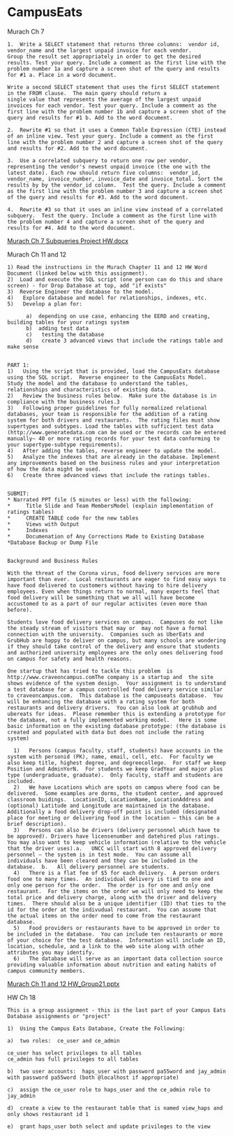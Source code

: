 # CampusEats

Murach Ch 7

    1.  Write a SELECT statement that returns three columns:  vendor id, vendor_name and the largest unpaid invoice for each vendor.
    Group the result set appropriately in order to get the desired results. Test your query. Include a comment as the first line with the problem number 1a and capture a screen shot of the query and results for #1 a. Place in a word document.

    Write a second SELECT statement that uses the first SELECT statement in the FROM clause.  The main query should return a
    single value that represents the average of the largest unpaid invoices for each vendor. Test your query. Include a comment as the first line with the problem number 1b and capture a screen shot of the query and results for #1 b. Add to the word document.

    2.  Rewrite #1 so that it uses a Common Table Expression (CTE) instead of an inline view. Test your query. Include a comment as the first line with the problem number 2 and capture a screen shot of the query and results for #2. Add to the word document.

    3.  Use a correlated subquery to return one row per vendor, representing the vendor's newest unpaid invoice (the one with the latest date). Each row should return five columns:  vendor_id, vendor_name, invoice_number, invoice_date and invoice_total. Sort the results by by the vendor_id column.  Test the query. Include a comment as the first line with the problem number 3 and capture a screen shot of the query and results for #3. Add to the word document.

    4.  Rewrite #3 so that it uses an inline view instead of a correlated subquery.  Test the query. Include a comment as the first line with the problem number 4 and capture a screen shot of the query and results for #4. Add to the word document.

[Murach Ch 7 Subqueries Project HW.docx](https://github.com/achung3/CampusEats/files/6424562/Murach.Ch.7.Subqueries.Project.HW.docx)


Murach Ch 11 and 12

    1) Read the instructions in the Murach Chapter 11 and 12 HW Word Document (linked below with this assignment). 
    2)  Load and execute the SQL script (one person can do this and share screen) - for Drop Database at top, add "if exists"
    3)  Reverse Engineer the database to the model.
    4)   Explore database and model for relationships, indexes, etc.
    5)   Develop a plan for:

          a)  depending on use case, enhancing the EERD and creating, building tables for your ratings system
          b)  adding test data
          c)   testing the database
          d)   create 3 advanced views that include the ratings table and make sense


    PART 1:
    1)   Using the script that is provided, load the CampusEats database using the SQL script.  Reverse engineer to the CampusEats Model.  Study the model and the database to understand the tables, relationships and characteristics of existing data.
    2)   Review the business rules below.  Make sure the database is in compliance with the business rules.3
    3)   Following proper guidelines for fully normalized relational databases, your team is responsible for the addition of a rating system for both drivers and restaurants.  The rating files must show supertypes and subtypes. Load the tables with sufficient test data (http://www.generatedata.com can be used or the records can be entered manually– 40 or more rating records for your test data conforming to your supertype-subtype requirements).
    4)   After adding the tables, reverse engineer to update the model.
    5)   Analyze the indexes that are already in the database. Implement any improvements based on the business rules and your interpretation of how the data might be used.
    6)   Create three advanced views that include the ratings tables.
    
    
    SUBMIT:
    * Narrated PPT file (5 minutes or less) with the following:
    *     Title Slide and Team MembersModel (explain implementation of ratings tables)
    *     CREATE TABLE code for the new tables
    *     Views with Output 
    *     Indexes
    *     Documenation of Any Corrections Made to Existing Database 
    *Database Backup or Dump File 
    
    
    Background and Business Rules
    
    With the threat of the Corona virus, food delivery services are more important than ever.  Local restaurants are eager to find easy ways to have food delivered to customers without having to hire delivery employees. Even when things return to normal, many experts feel that food delivery will be something that we all will have become accustomed to as a part of our regular activites (even more than before).  
    
    Students love food delivery services on campus.  Campuses do not like the steady stream of visitors that may or  may not have a formal connection with the university.  Companies such as UberEats and GrubHub are happy to deliver on campus, but many schools are wondering if they should take control of the delivery and ensure that students and authorized university employees are the only ones delivering food on campus for safety and health reasons.
    
    One startup that has tried to tackle this problem  is http://www.craveoncampus.comThe company is a startup and  the site shows evidence of the system design.  Your assignment is to understand a test database for a campus controlled food delivery service similar to craveoncampus.com.  This database is the campuseats database.  You will be enhancing the database with a rating system for both restaurants and delivery drivers.  You can also look at grubhub and ubereats for ideas.  Please remember this is extending a prototype for the database, not a fully implemented working model.   Here is some basic information on the existing database prototype: (the database is created and populated with data but does not include the rating system)

      1)   Persons (campus faculty, staff, students) have accounts in the system with personid (PK), name, email, cell, etc.  For faculty we also keep title, highest degree, and degreecollege.  For staff we keep Position and AdminYorN.  For students we keep GradYear and major plus type (undergraduate, graduate).  Only faculty, staff and students are included.
      2)   We have Locations which are spots on campus where food can be delivered.  Some examples are dorms, the student center, and approved classroom buidings.  LocationID, LocationName, LocationAddress and (optional) Latitude and Longitude are maintained in the database. Additionally a food delivery drop-off point is included (designated place for meeting or delivering food in the location – this can be a brief description).
      3)   Persons can also be drivers (delivery personnel which have to be approved). Drivers have licensenumber and datehired plus ratings. You may also want to keep vehicle information (relative to the vehicle that the driver uses).a.   UNCC will start with 8 approved delivery personnel – the system is in test mode.  You can assume all individuals have been cleared and they can be included in the database.  b.   All delivery personnel are students.
      4)   There is a flat fee of $5 for each delivery.  A person orders food one to many times.  An individual delivery is tied to one and only one person for the order.  The order is for one and only one restaurant.  For the items on the order we will only need to keep the total price and delivery charge, along with the driver and delivery times.  There should also be a unique identifier (ID) that ties to the id for the order at the indivudual restaurant.  You can assume that the actual items on the order need to come from the restaurant database.
      5)   Food providers or restaurants have to be approved in order to be included in the database.  You can include ten restaurants or more of your choice for the test database.  Information will include an ID, location, schedule, and a link to the web site along with other attributes you may identify.
      6)   The database will serve as an important data collection source providing valuable information about nutrition and eating habits of campus community members.

[Murach Ch 11 and 12 HW_Group21.pptx](https://github.com/achung3/CampusEats/files/6424558/Murach.Ch.11.and.12.HW_Group21.pptx)




HW Ch 18

    This is a group assignment - this is the last part of your Campus Eats Database assignments or "project"

    1)  Using the Campus Eats Database, Create the Following:

    a)  two roles:  ce_user and ce_admin

    ce_user has select privileges to all tables
    ce_admin has full privileges to all tables

    b)  two user accounts:  haps_user with password pa55word and jay_admin with password pa55word (both @localhost if appropriate)

    c)  assign the ce_user role to haps_user and the ce_admin role to jay_admin

    d)  create a view to the restaurant table that is named view_haps and only shows restaurant id 1

    e)  grant haps_user both select and update privileges to the view

